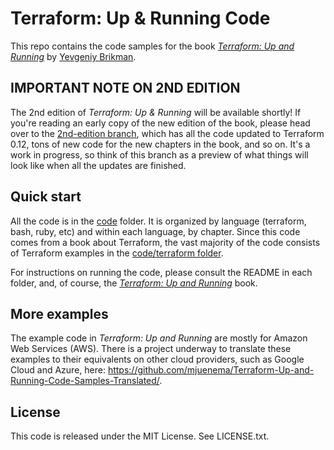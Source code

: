 # Terraform: Up & Running Code

This repo contains the code samples for the book *[Terraform: Up and Running](http://www.terraformupandrunning.com)* by 
[Yevgeniy Brikman](http://www.ybrikman.com).



## IMPORTANT NOTE ON 2ND EDITION

The 2nd edition of *Terraform: Up & Running* will be available shortly! If you're reading an early copy of the new edition of the book, please head over to the [2nd-edition branch](https://github.com/brikis98/terraform-up-and-running-code/tree/2nd-edition), which has all the code updated to Terraform 0.12, tons of new code for the new chapters in the book, and so on. It's a work in progress, so think of this branch as a preview of what things will look like when all the updates are finished.


## Quick start

All the code is in the [code](/code) folder. It is organized by language (terraform, bash, ruby, etc) and within each
language, by chapter. Since this code comes from a book about Terraform, the vast majority of the code consists of
Terraform examples in the [code/terraform folder](/code/terraform). 

For instructions on running the code, please consult the README in each folder, and, of course, the 
*[Terraform: Up and Running](http://www.terraformupandrunning.com)* book. 



## More examples

The example code in *Terraform: Up and Running* are mostly for Amazon Web Services (AWS). There is a project underway
to translate these examples to their equivalents on other cloud providers, such as Google Cloud and Azure, here:
https://github.com/mjuenema/Terraform-Up-and-Running-Code-Samples-Translated/. 




## License

This code is released under the MIT License. See LICENSE.txt.
